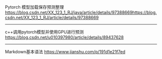 Pytorch 模型加载保存预测整理
https://blog.csdn.net/XX_123_1_RJ/java/article/details/97388669https://blog.csdn.net/XX_123_1_RJ/article/details/97388669

---
c++调用pytorch模型并使用GPU进行预测
https://blog.csdn.net/u010397980/article/details/89437628

---
Markdown基本语法
https://www.jianshu.com/p/191d1e21f7ed